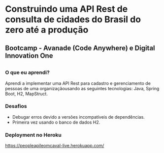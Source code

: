# Construindo uma API Rest de consulta de cidades do Brasil do zero até a produção



## Bootcamp - Avanade (Code Anywhere) e Digital Innovation One

######  

### O que eu aprendi?

Aprendi a implementar uma API Rest para cadastro e gerenciamento de pessoas de uma organizaçãousando as seguintes tecnologias: Java, Spring Boot, H2, MapStruct. 



### Desafios

- Debugar erros devido a versões incompatíveis de dependências.
- Primeira vez usando o banco de dados H2.





### Deployment no Heroku

https://peopleapileomcaval-live.herokuapp.com/